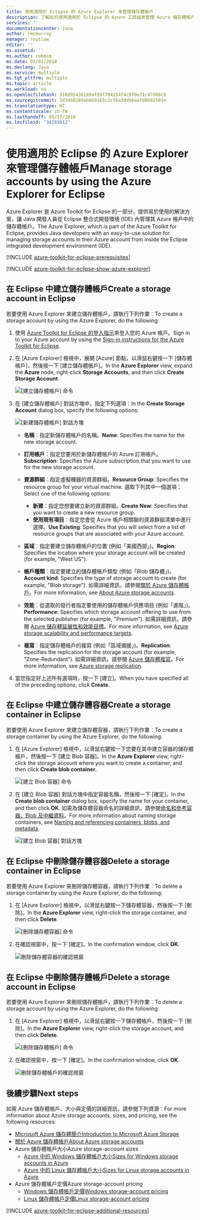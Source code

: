 ```yaml
---
title: 使用適用於 Eclipse 的 Azure Explorer 來管理儲存體帳戶
description: 了解如何使用適用於 Eclipse 的 Azure 工具組來管理 Azure 儲存體帳戶。
services: ''
documentationcenter: java
author: rmcmurray
manager: routlaw
editor: ''
ms.assetid: ''
ms.author: robmcm
ms.date: 02/01/2018
ms.devlang: Java
ms.service: multiple
ms.tgt_pltfrm: multiple
ms.topic: article
ms.workload: na
ms.openlocfilehash: 310d95436189af09f794154f4c9f0e71c47d88c8
ms.sourcegitcommit: 3d3460289ab6b9165c2cf6a3dd56eafd0692501e
ms.translationtype: HT
ms.contentlocale: zh-TW
ms.lasthandoff: 05/17/2018
ms.locfileid: "34283012"
---
```

# <a name="manage-storage-accounts-by-using-the-azure-explorer-for-eclipse"></a><span data-ttu-id="68f07-103">使用適用於 Eclipse 的 Azure Explorer 來管理儲存體帳戶</span><span class="sxs-lookup"><span data-stu-id="68f07-103">Manage storage accounts by using the Azure Explorer for Eclipse</span></span>

<span data-ttu-id="68f07-104">Azure Explorer 是 Azure Toolkit for Eclipse 的一部分，提供易於使用的解決方案，讓 Java 開發人員從 Eclipse 整合式開發環境 (IDE) 內管理其 Azure 帳戶中的儲存體帳戶。</span><span class="sxs-lookup"><span data-stu-id="68f07-104">The Azure Explorer, which is part of the Azure Toolkit for Eclipse, provides Java developers with an easy-to-use solution for managing storage accounts in their Azure account from inside the Eclipse integrated development environment (IDE).</span></span>

[!INCLUDE [azure-toolkit-for-eclipse-prerequisites](../includes/azure-toolkit-for-eclipse-prerequisites.md)]

[!INCLUDE [azure-toolkit-for-eclipse-show-azure-explorer](../includes/azure-toolkit-for-eclipse-show-azure-explorer.md)]

## <a name="create-a-storage-account-in-eclipse"></a><span data-ttu-id="68f07-105">在 Eclipse 中建立儲存體帳戶</span><span class="sxs-lookup"><span data-stu-id="68f07-105">Create a storage account in Eclipse</span></span>

<span data-ttu-id="68f07-106">若要使用 Azure Explorer 來建立儲存體帳戶，請執行下列作業︰</span><span class="sxs-lookup"><span data-stu-id="68f07-106">To create a storage account by using the Azure Explorer, do the following:</span></span>

1. <span data-ttu-id="68f07-107">使用 [Azure Toolkit for Eclipse 的登入指示](https://docs.microsoft.com/java/azure/eclipse/azure-toolkit-for-eclipse-sign-in-instructions)來登入您的 Azure 帳戶。</span><span class="sxs-lookup"><span data-stu-id="68f07-107">Sign in to your Azure account by using the [Sign-in instructions for the Azure Toolkit for Eclipse](https://docs.microsoft.com/java/azure/eclipse/azure-toolkit-for-eclipse-sign-in-instructions).</span></span>

1. <span data-ttu-id="68f07-108">在 [Azure Explorer] 檢視中，展開 [Azure] 節點，以滑鼠右鍵按一下 [儲存體帳戶]，然後按一下 [建立儲存體帳戶]。</span><span class="sxs-lookup"><span data-stu-id="68f07-108">In the **Azure Explorer** view, expand the **Azure** node, right-click **Storage Accounts**, and then click **Create Storage Account**.</span></span>

   ![[建立儲存體帳戶] 命令][CS01]

1. <span data-ttu-id="68f07-110">在 [建立儲存體帳戶] 對話方塊中，指定下列選項：</span><span class="sxs-lookup"><span data-stu-id="68f07-110">In the **Create Storage Account** dialog box, specify the following options:</span></span>

   ![[新建儲存體帳戶] 對話方塊][CS02]

   * <span data-ttu-id="68f07-112">**名稱**：指定新儲存體帳戶的名稱。</span><span class="sxs-lookup"><span data-stu-id="68f07-112">**Name**: Specifies the name for the new storage account.</span></span>

   * <span data-ttu-id="68f07-113">**訂用帳戶**：指定您要用於新儲存體帳戶的 Azure 訂用帳戶。</span><span class="sxs-lookup"><span data-stu-id="68f07-113">**Subscription**: Specifies the Azure subscription that you want to use for the new storage account.</span></span>

   * <span data-ttu-id="68f07-114">**資源群組**︰指定虛擬機器的資源群組。</span><span class="sxs-lookup"><span data-stu-id="68f07-114">**Resource Group**: Specifies the resource group for your virtual machine.</span></span> <span data-ttu-id="68f07-115">選取下列其中一個選項：</span><span class="sxs-lookup"><span data-stu-id="68f07-115">Select one of the following options:</span></span>
      * <span data-ttu-id="68f07-116">**新建**：指定您想要建立新的資源群組。</span><span class="sxs-lookup"><span data-stu-id="68f07-116">**Create New**: Specifies that you want to create a new resource group.</span></span>
      * <span data-ttu-id="68f07-117">**使用現有項目**︰指定您會從 Azure 帳戶相關聯的資源群組清單中進行選擇。</span><span class="sxs-lookup"><span data-stu-id="68f07-117">**Use Existing**: Specifies that you will select from a list of resource groups that are associated with your Azure account.</span></span>

   * <span data-ttu-id="68f07-118">**區域**︰指定要建立儲存體帳戶的位置 (例如「美國西部」)。</span><span class="sxs-lookup"><span data-stu-id="68f07-118">**Region**: Specifies the location where your storage account will be created (for example, "West US").</span></span>

   * <span data-ttu-id="68f07-119">**帳戶種類**︰指定要建立的儲存體帳戶類型 (例如「Blob 儲存體」)。</span><span class="sxs-lookup"><span data-stu-id="68f07-119">**Account kind**: Specifies the type of storage account to create (for example, "Blob storage").</span></span> <span data-ttu-id="68f07-120">如需詳細資訊，請參閱[關於 Azure 儲存體帳戶]。</span><span class="sxs-lookup"><span data-stu-id="68f07-120">For more information, see [About Azure storage accounts].</span></span>

   * <span data-ttu-id="68f07-121">**效能**︰從選取的發行者指定要使用的儲存體帳戶供應項目 (例如「進階」)。</span><span class="sxs-lookup"><span data-stu-id="68f07-121">**Performance**: Specifies which storage account offering to use from the selected publisher (for example, "Premium").</span></span> <span data-ttu-id="68f07-122">如需詳細資訊，請參閱 [Azure 儲存體延展性和效能目標]。</span><span class="sxs-lookup"><span data-stu-id="68f07-122">For more information, see [Azure storage scalability and performance targets].</span></span>

   * <span data-ttu-id="68f07-123">**複寫**︰指定儲存體帳戶的複寫 (例如「區域備援」)。</span><span class="sxs-lookup"><span data-stu-id="68f07-123">**Replication**: Specifies the replication for the storage account (for example, "Zone-Redundant").</span></span> <span data-ttu-id="68f07-124">如需詳細資訊，請參閱 [Azure 儲存體複寫]。</span><span class="sxs-lookup"><span data-stu-id="68f07-124">For more information, see [Azure storage replication].</span></span>

1. <span data-ttu-id="68f07-125">當您指定好上述所有選項時，按一下 [建立]。</span><span class="sxs-lookup"><span data-stu-id="68f07-125">When you have specified all of the preceding options, click **Create**.</span></span>

## <a name="create-a-storage-container-in-eclipse"></a><span data-ttu-id="68f07-126">在 Eclipse 中建立儲存體容器</span><span class="sxs-lookup"><span data-stu-id="68f07-126">Create a storage container in Eclipse</span></span>

<span data-ttu-id="68f07-127">若要使用 Azure Explorer 來建立儲存體容器，請執行下列作業︰</span><span class="sxs-lookup"><span data-stu-id="68f07-127">To create a storage container by using the Azure Explorer, do the following:</span></span>

1. <span data-ttu-id="68f07-128">在 [Azure Explorer] 檢視中，以滑鼠右鍵按一下您要在其中建立容器的儲存體帳戶，然後按一下 [建立 Blob 容器]。</span><span class="sxs-lookup"><span data-stu-id="68f07-128">In the **Azure Explorer** view, right-click the storage account where you want to create a container, and then click **Create blob container**.</span></span>

   ![[建立 Blob 容器] 命令][CC01]

1. <span data-ttu-id="68f07-130">在 [建立 Blob 容器] 對話方塊中指定容器名稱，然後按一下 [確定]。</span><span class="sxs-lookup"><span data-stu-id="68f07-130">In the **Create blob container** dialog box, specify the name for your container, and then click **OK**.</span></span> <span data-ttu-id="68f07-131">如需為儲存體容器命名的詳細資訊，請參閱[命名和參考容器、Blob 及中繼資料]。</span><span class="sxs-lookup"><span data-stu-id="68f07-131">For more information about naming storage containers, see [Naming and referencing containers, blobs, and metadata].</span></span>

   ![[建立 Blob 容器] 對話方塊][CC02]

## <a name="delete-a-storage-container-in-eclipse"></a><span data-ttu-id="68f07-133">在 Eclipse 中刪除儲存體容器</span><span class="sxs-lookup"><span data-stu-id="68f07-133">Delete a storage container in Eclipse</span></span>

<span data-ttu-id="68f07-134">若要使用 Azure Explorer 來刪除儲存體容器，請執行下列作業︰</span><span class="sxs-lookup"><span data-stu-id="68f07-134">To delete a storage container by using the Azure Explorer, do the following:</span></span>

1. <span data-ttu-id="68f07-135">在 [Azure Explorer] 檢視中，以滑鼠右鍵按一下儲存體容器，然後按一下 [刪除]。</span><span class="sxs-lookup"><span data-stu-id="68f07-135">In the **Azure Explorer** view, right-click the storage container, and then click **Delete**.</span></span>

   ![[刪除儲存體容器] 命令][DC01]

1. <span data-ttu-id="68f07-137">在確認視窗中，按一下 [確定]。</span><span class="sxs-lookup"><span data-stu-id="68f07-137">In the confirmation window, click **OK**.</span></span>

   ![刪除儲存體容器的確認視窗][DC02]

## <a name="delete-a-storage-account-in-eclipse"></a><span data-ttu-id="68f07-139">在 Eclipse 中刪除儲存體帳戶</span><span class="sxs-lookup"><span data-stu-id="68f07-139">Delete a storage account in Eclipse</span></span>

<span data-ttu-id="68f07-140">若要使用 Azure Explorer 來刪除儲存體帳戶，請執行下列作業︰</span><span class="sxs-lookup"><span data-stu-id="68f07-140">To delete a storage account by using the Azure Explorer, do the following:</span></span>

1. <span data-ttu-id="68f07-141">在 [Azure Explorer] 檢視中，以滑鼠右鍵按一下儲存體帳戶，然後按一下 [刪除]。</span><span class="sxs-lookup"><span data-stu-id="68f07-141">In the **Azure Explorer** view, right-click the storage account, and then click **Delete**.</span></span>

   ![[刪除儲存體帳戶] 命令][DS01]

1. <span data-ttu-id="68f07-143">在確認視窗中，按一下 [確定]。</span><span class="sxs-lookup"><span data-stu-id="68f07-143">In the confirmation window, click **OK**.</span></span>

   ![刪除儲存體帳戶的確認視窗][DS02]

## <a name="next-steps"></a><span data-ttu-id="68f07-145">後續步驟</span><span class="sxs-lookup"><span data-stu-id="68f07-145">Next steps</span></span>

<span data-ttu-id="68f07-146">如需 Azure 儲存體帳戶、大小與定價的詳細資訊，請參閱下列資源︰</span><span class="sxs-lookup"><span data-stu-id="68f07-146">For more information about Azure storage accounts, sizes, and pricing, see the following resources:</span></span>

* <span data-ttu-id="68f07-147">[Microsoft Azure 儲存體簡介]</span><span class="sxs-lookup"><span data-stu-id="68f07-147">[Introduction to Microsoft Azure Storage]</span></span>
* <span data-ttu-id="68f07-148">[關於 Azure 儲存體帳戶]</span><span class="sxs-lookup"><span data-stu-id="68f07-148">[About Azure storage accounts]</span></span>
* <span data-ttu-id="68f07-149">Azure 儲存體帳戶大小</span><span class="sxs-lookup"><span data-stu-id="68f07-149">Azure storage-account sizes</span></span>
  * <span data-ttu-id="68f07-150">[Azure 中的 Windows 儲存體帳戶大小]</span><span class="sxs-lookup"><span data-stu-id="68f07-150">[Sizes for Windows storage accounts in Azure]</span></span>
  * <span data-ttu-id="68f07-151">[Azure 中的 Linux 儲存體帳戶大小]</span><span class="sxs-lookup"><span data-stu-id="68f07-151">[Sizes for Linux storage accounts in Azure]</span></span>
* <span data-ttu-id="68f07-152">Azure 儲存體帳戶定價</span><span class="sxs-lookup"><span data-stu-id="68f07-152">Azure storage-account pricing</span></span>
  * <span data-ttu-id="68f07-153">[Windows 儲存體帳戶定價]</span><span class="sxs-lookup"><span data-stu-id="68f07-153">[Windows storage-account pricing]</span></span>
  * <span data-ttu-id="68f07-154">[Linux 儲存體帳戶定價]</span><span class="sxs-lookup"><span data-stu-id="68f07-154">[Linux storage-account pricing]</span></span>

[!INCLUDE [azure-toolkit-for-eclipse-additional-resources](../includes/azure-toolkit-for-eclipse-additional-resources.md)]

<!-- URL List -->

[Microsoft Azure 儲存體簡介]: /azure/storage/storage-introduction
[Introduction to Microsoft Azure Storage]: /azure/storage/storage-introduction
[關於 Azure 儲存體帳戶]: /azure/storage/storage-create-storage-account
[About Azure storage accounts]: /azure/storage/storage-create-storage-account
[Azure 儲存體複寫]: /azure/storage/storage-redundancy
[Azure storage replication]: /azure/storage/storage-redundancy
[Azure 儲存體延展性和效能目標]: /azure/storage/storage-scalability-targets
[Azure storage scalability and Performance Targets]: /azure/storage/storage-scalability-targets
[命名和參考容器、Blob 及中繼資料]: http://go.microsoft.com/fwlink/?LinkId=255555
[Naming and referencing containers, blobs, and metadata]: http://go.microsoft.com/fwlink/?LinkId=255555

[Azure 中的 Windows 儲存體帳戶大小]: /azure/virtual-machines/virtual-machines-windows-sizes
[Sizes for Windows storage accounts in Azure]: /azure/virtual-machines/virtual-machines-windows-sizes
[Azure 中的 Linux 儲存體帳戶大小]: /azure/virtual-machines/virtual-machines-linux-sizes
[Sizes for Linux storage accounts in Azure]: /azure/virtual-machines/virtual-machines-linux-sizes
[Windows 儲存體帳戶定價]: /pricing/details/virtual-machines/windows/
[Windows storage-account pricing]: /pricing/details/virtual-machines/windows/
[Linux 儲存體帳戶定價]: /pricing/details/virtual-machines/linux/
[Linux storage-account pricing]: /pricing/details/virtual-machines/linux/

<!-- IMG List -->

[CS01]: media/azure-toolkit-for-eclipse-managing-storage-accounts-using-azure-explorer/CS01.png
[CS02]: media/azure-toolkit-for-eclipse-managing-storage-accounts-using-azure-explorer/CS02.png
[CC01]: media/azure-toolkit-for-eclipse-managing-storage-accounts-using-azure-explorer/CC01.png
[CC02]: media/azure-toolkit-for-eclipse-managing-storage-accounts-using-azure-explorer/CC02.png

[DS01]: media/azure-toolkit-for-eclipse-managing-storage-accounts-using-azure-explorer/DS01.png
[DS02]: media/azure-toolkit-for-eclipse-managing-storage-accounts-using-azure-explorer/DS02.png
[DC01]: media/azure-toolkit-for-eclipse-managing-storage-accounts-using-azure-explorer/DC01.png
[DC02]: media/azure-toolkit-for-eclipse-managing-storage-accounts-using-azure-explorer/DC02.png

